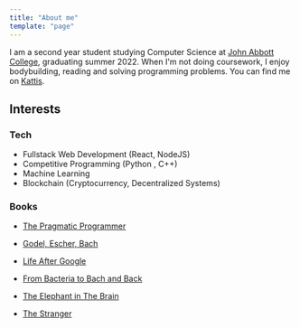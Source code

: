 ```yaml
---
title: "About me"
template: "page"
---
```


I am a second year student studying Computer Science at [John Abbott College](http://www.johnabbott.qc.ca/), graduating summer 2022. When I'm not doing coursework, I enjoy bodybuilding, reading and solving programming problems. You can find me on [Kattis](https://open.kattis.com/users/god).

## Interests

### Tech

- Fullstack Web Development (React, NodeJS)
- Competitive Programming (Python , C++)
- Machine Learning
- Blockchain (Cryptocurrency, Decentralized Systems)

### Books

- [The Pragmatic Programmer](https://www.amazon.com/Pragmatic-Programmer-Journeyman-Master-ebook/dp/B003GCTQAE/ref=sr_1_2?crid=3N7LMVQWE5W50&dchild=1&keywords=pragmatic+programmer&qid=1587435819&sprefix=pragmatic+pr%2Caps%2C139&sr=8-2)

- [Godel, Escher, Bach](https://www.amazon.com/G%C3%B6del-Escher-Bach-Eternal-Golden/dp/0465026567/ref=sr_1_1?crid=31366XB8OLJ8S&dchild=1&keywords=godel+escher+bach&qid=1587435833&sprefix=godel+e%2Caps%2C147&sr=8-1)

- [Life After Google](https://www.amazon.com/Life-After-Google-Blockchain-Economy-ebook/dp/B072NYKG2G/ref=sr_1_1?crid=3Q0D6YL6YN44V&dchild=1&keywords=life+after+google&qid=1587435845&sprefix=life+after+%2Caps%2C147&sr=8-1)

- [From Bacteria to Bach and Back](https://www.amazon.com/Bacteria-Bach-Back-Evolution-Minds-ebook/dp/B01HDSU2KY/ref=tmm_kin_swatch_0?_encoding=UTF8&qid=1587435856&sr=8-1)

- [The Elephant in The Brain](https://www.amazon.com/Elephant-Brain-Hidden-Motives-Everyday-ebook/dp/B077GZT9Q1/ref=tmm_kin_swatch_0?_encoding=UTF8&qid=1587435874&sr=8-1)

- [The Stranger](https://www.amazon.com/Stranger-Albert-Camus-Paperback/dp/B01181UBSU/ref=sr_1_2?crid=PPPC081LIJK6&dchild=1&keywords=the+stranger+albert+camus&qid=1587435888&sprefix=the+stranger+a%2Caps%2C160&sr=8-2)